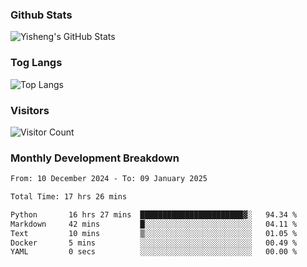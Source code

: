 ### Github Stats
![Yisheng's GitHub Stats](https://github-readme-stats-9qabuvhk1-gongyisheng.vercel.app/api?username=gongyisheng&count_private=true&show_icons=true)
### Tog Langs
![Top Langs](https://github-readme-stats-9qabuvhk1-gongyisheng.vercel.app/api/top-langs/?username=gongyisheng&layout=compact)
### Visitors
![Visitor Count](https://profile-counter.glitch.me/gongyisheng/count.svg)
### Monthly Development Breakdown
<!--START_SECTION:waka-->

```txt
From: 10 December 2024 - To: 09 January 2025

Total Time: 17 hrs 26 mins

Python       16 hrs 27 mins  ███████████████████████▓░   94.34 %
Markdown     42 mins         █░░░░░░░░░░░░░░░░░░░░░░░░   04.11 %
Text         10 mins         ▒░░░░░░░░░░░░░░░░░░░░░░░░   01.05 %
Docker       5 mins          ░░░░░░░░░░░░░░░░░░░░░░░░░   00.49 %
YAML         0 secs          ░░░░░░░░░░░░░░░░░░░░░░░░░   00.00 %
```

<!--END_SECTION:waka-->
